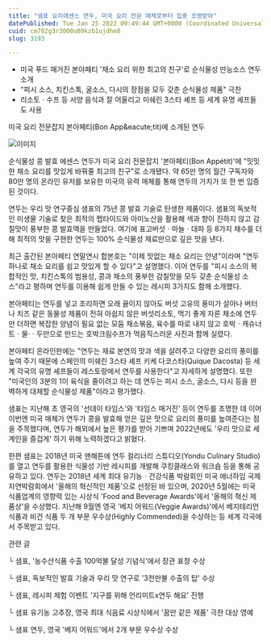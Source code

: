 ```yaml
---
title: "샘표 요리에센스 연두, 미국 요리 전문 매체로부터 집중 조명받아"
datePublished: Tue Jan 25 2022 09:49:44 GMT+0000 (Coordinated Universal Time)
cuid: cm702g3r3000u09kzb1ujdhe8
slug: 3193

---
```



- 미국 푸드 매거진 본아페티 '채소 요리 위한 최고의 친구'로 순식물성 만능소스 연두 소개
- "피시 소스, 치킨스톡, 굴소스, 다시의 장점을 모두 갖춘 순식물성 제품" 극찬
- 리소토ㆍ수프 등 서양 음식과 잘 어울리고 미쉐린 3스타 셰프 등 세계 유명 셰프들도 사용

미국 요리 전문잡지 본아페티(Bon App&amp;eacute;tit)에 소개된 연두

![이미지](https://cdn.hashnode.com/res/hashnode/image/upload/v1739253195657/c80a647d-e059-43ff-847c-c4ec922455a7.jpeg)

순식물성 콩 발효 에센스 연두가 미국 요리 전문잡지 '본아페티(Bon Appétit)'에 "밋밋한 채소 요리를 맛있게 바꿔줄 최고의 친구"로 소개됐다. 약 65만 명의 월간 구독자와 80만 명의 온라인 유저를 보유한 미국의 유력 매체를 통해 연두의 가치가 또 한 번 입증된 것이다.

연두는 우리 맛 연구중심 샘표의 75년 콩 발효 기술로 탄생한 제품이다. 샘표의 독보적인 미생물 기술로 찾은 최적의 펩타이드와 아미노산을 활용해 색과 향이 진하지 않고 감칠맛이 풍부한 콩 발효액을 만들었다. 여기에 표고버섯ㆍ마늘ㆍ대파 등 8가지 채수를 더해 최적의 맛을 구현한 연두는 100% 순식물성 재료만으로 깊은 맛을 낸다.

최근 출간된 본아페티 연말연시 합본호는 "이제 맛없는 채소 요리는 안녕"이라며 "연두 하나로 채소 요리를 쉽고 맛있게 할 수 있다"고 설명했다. 이어 연두를 "피시 소스의 복합적인 맛, 치킨스톡의 범용성, 콩과 채소의 풍부한 감칠맛을 모두 갖춘 순식물성 소스"라고 평하며 연두를 이용해 쉽게 만들 수 있는 레시피 3가지도 함께 소개했다.

본아페티는 연두를 넣고 조리하면 오래 끓이지 않아도 버섯 고유의 풍미가 살아나 버터나 치즈 같은 동물성 제품이 전혀 아쉽지 않은 버섯리소토, 먹기 좋게 자른 채소에 연두만 더하면 복잡한 양념이 필요 없는 모둠 채소볶음, 육수를 따로 내지 않고 호박ㆍ캐슈너트ㆍ물·ㆍ두만으로 만드는 호박크림수프가 먹음직스러운 사진과 함께 실렸다.

본아페티 온라인판에는 "연두는 재료 본연의 맛과 색을 살려주고 다양한 요리의 풍미를 높여 주기 때문에 스페인의 미쉐린 3스타 셰프 키케 다코스타(Quique Dacosta) 등 세계 각국의 유명 셰프들이 레스토랑에서 연두를 사용한다"고 자세하게 설명했다. 또한 "미국인의 3분의 1이 육식을 줄이려고 하는 데 연두는 피시 소스, 굴소스, 다시 등을 완벽하게 대체할 순식물성 제품"이라고 평가했다.

샘표는 지난해 초 영국의 '선데이 타임스'와 '타임스 매거진' 등이 연두를 조명한 데 이어 이번엔 미국 매체가 연두가 콩을 발효해 얻은 깊은 맛으로 요리의 풍미를 높여준다는 점을 주목했다며, 연두가 해외에서 높은 평가를 받아 기쁘며 2022년에도 '우리 맛으로 세계인을 즐겁게' 하기 위해 노력하겠다고 밝혔다.

한편 샘표는 2018년 미국 맨해튼에 연두 컬리너리 스튜디오(Yondu Culinary Studio)를 열고 연두를 활용한 식물성 기반 레시피를 개발해 쿠킹클래스와 워크숍 등을 통해 공유하고 있다. 연두는 2018년 세계 최대 유기농ㆍ건강식품 박람회인 미국 애너하임 국제자연박람회에서 '올해의 혁신적인 제품'으로 선정된 바 있으며, 2020년 5월에는 미국 식품업계의 영향력 있는 시상식 'Food and Beverage Awards'에서 '올해의 혁신 제품상'을 수상했다. 지난해 9월엔 영국 '베지 어워드(Veggie Awards)'에서 베지테리언 식품과 비건 식품 두 개 부문 우수상(Highly Commended)을 수상하는 등 세계 각국에서 주목받고 있다.

관련 글

└ 샘표, '농수산식품 수출 100억불 달성 기념식'에서 장관 표창 수상

└ 샘표, 독보적인 발효 기술과 우리 맛 연구로 '3천만불 수출의 탑' 수상

└ 샘표, 레시피 체험 이벤트 '지구를 위해 언리미트x연두 해요' 진행

└ 샘표 유기농 고추장, 영국 최대 식음료 시상식에서 '꿈만 같은 제품' 극찬 대상 영예

└ 샘표 연두, 영국 '베지 어워드'에서 2개 부문 우수상 수상